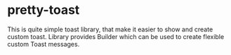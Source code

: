 # pretty-toast
This is quite simple toast library, that make it easier to show and create custom toast. Library provides Builder which can be used to create flexible custom Toast messages.

